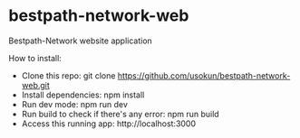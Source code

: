 # bestpath-network-web

Bestpath-Network website application

How to install:

- Clone this repo: git clone https://github.com/usokun/bestpath-network-web.git
- Install dependencies: npm install
- Run dev mode: npm run dev
- Run build to check if there's any error: npm run build
- Access this running app: http://localhost:3000
